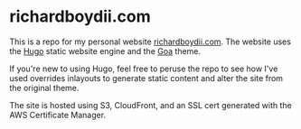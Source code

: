 # richardboydii.com
This is a repo for my personal website 
[richardboydii.com](https://richardboydii.com). The website uses the
[Hugo](https://gohugo.io) static website engine and the 
[Goa](https://github.com/shenoybr/hugo-goa) theme. 

If you're new to using Hugo, feel free to peruse the repo to see how I've used 
overrides inlayouts to generate static content and alter the site from the 
original theme.

The site is hosted using S3, CloudFront, and an SSL cert generated with the 
AWS Certificate Manager.
